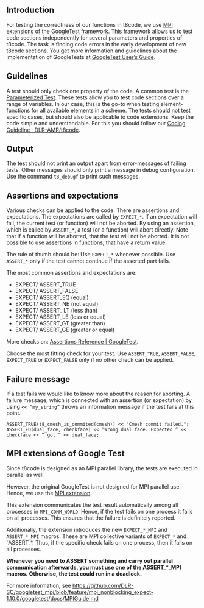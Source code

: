 ## Introduction
For testing the correctness of our functions in t8code, we use [MPI extensions of the GoogleTest framework](https://github.com/DLR-SC/googletest_mpi/tree/feature/mpi_nonblocking_expect-1.10.0/). This framework allows us to test code sections independently for several parameters and properties of t8code. The task is finding code errors in the early development of new t8code sections. You get more information and guidelines about the implementation of GoogleTests at [GoogleTest User’s Guide](https://google.github.io/googletest/).

## Guidelines
A test should only check one property of the code. A common test is the [Parameterized Test](https://google.github.io/googletest/advanced.html#value-parameterized-tests). These tests allow you to test code sections over a range of variables. In our case, this is the go-to when testing element-functions for all available elements in a scheme. 
The tests should not test specific cases, but should also be applicable to code extensions.
Keep the code simple and understandable. For this you should follow our [Coding Guideline · DLR-AMR/t8code](https://github.com/DLR-AMR/t8code/wiki/Coding-Guideline).

## Output
The test should not print an output apart from error-messages of failing tests. Other messages should only print a message in debug configuration. Use the command `t8_debugf` to print such messages.

## Assertions and expectations 
Various checks can be applied to the code. There are assertions and expectations. The expectations are called by `EXPECT_*`. If an expectation will fail, the current test (or function) will not be aborted. 
By using an assertion, which is called by `ASSERT_*`, a test (or a function) will abort directly. Note that if a function will be aborted, that the test will not be aborted. It is not possible to use assertions in functions, that have a return value. 

The rule of thumb should be: Use `EXPECT_*` whenever possible. Use `ASSERT_*` only if the test cannot continue if the asserted part fails.

The most common assertions and expectations are:
* EXPECT/ ASSERT_TRUE
* EXPECT/ ASSERT_FALSE
* EXPECT/ ASSERT_EQ		(equal)
* EXPECT/ ASSERT_NE		(not equal)
* EXPECT/ ASSERT_ LT		(less than)
* EXPECT/ ASSERT_LE		(less or equal)
* EXPECT/ ASSERT_GT		(greater than)
* EXPECT/ ASSERT_GE		(greater or equal)

More checks on: [Assertions Reference | GoogleTest](https://google.github.io/googletest/reference/assertions.html).

Choose the most fitting check for your test. Use `ASSERT_TRUE`, `ASSERT_FALSE`, `EXPECT_TRUE` or `EXPECT_FALSE` only if no other check can be applied.

## Failure message
If a test fails we would like to know more about the reason for aborting. A failure message, which is connected with an assertion (or expectation) by using `<< “my_string”` throws an information message if the test fails at this point. 
```
ASSERT_TRUE(t8_cmesh_is_commited(cmesh)) << "Cmesh commit failed.";
ASSERT_EQ(dual_face, checkface) << “Wrong dual face. Expected “ << checkface << “ got ” << dual_face;
```

## MPI extensions of Google Test

Since t8code is designed as an MPI parallel library, the tests are executed in parallel as well.

However, the original GoogleTest is not designed for MPI parallel use. Hence, we use the [MPI extension](https://github.com/DLR-SC/googletest_mpi/tree/feature/mpi_nonblocking_expect-1.10.0/).

This extension communicates the test result automatically among all processes in `MPI_COMM_WORLD`.
Hence, if the test fails on one process it fails on all processes. This ensures that the failure is definitely reported.

Additionally, the extension introduces the new `EXPECT_*_MPI` and `ASSERT_*_MPI` macros. These are MPI collective variants of `EXPECT_*` and `ASSERT_*. Thus, if the specific check fails on one process, then it fails on all processes.

**Whenever you need to ASSERT something and carry out parallel communication afterwards, you must use one of the ASSERT_*_MPI macros.**
**Otherwise, the test could run in a deadlock.**

For more information, see https://github.com/DLR-SC/googletest_mpi/blob/feature/mpi_nonblocking_expect-1.10.0/googletest/docs/MPIGuide.md
